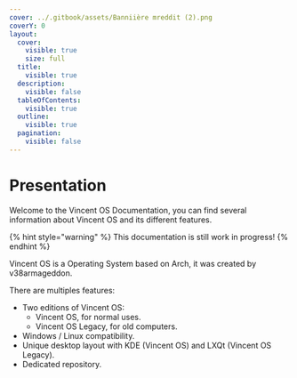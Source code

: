 ```yaml
---
cover: ../.gitbook/assets/Banniière mreddit (2).png
coverY: 0
layout:
  cover:
    visible: true
    size: full
  title:
    visible: true
  description:
    visible: false
  tableOfContents:
    visible: true
  outline:
    visible: true
  pagination:
    visible: false
---
```


# Presentation

Welcome to the Vincent OS Documentation, you can find several information about Vincent OS and its different features.

{% hint style="warning" %}
This documentation is still work in progress!
{% endhint %}

Vincent OS is a Operating System based on Arch, it was created by v38armageddon.

There are multiples features:

* Two editions of Vincent OS:
  * Vincent OS, for normal uses.
  * Vincent OS Legacy, for old computers.
* Windows / Linux compatibility.
* Unique desktop layout with KDE (Vincent OS) and LXQt (Vincent OS Legacy).
* Dedicated repository.
